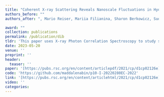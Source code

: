 ```yaml
---
title: "Coherent X-ray Scattering Reveals Nanoscale Fluctuations in Hydrated Proteins"
authors_before: ""
authors_after: ", Mario Reiser, Mariia Filianina, Sharon Berkowicz, Sudipta Das, Sonja Timmermann, Wojciech Roseker, Robert Bauer, Jonatan Öström, Aigerim Karina, Katrin Amann-Winkel, Marjorie Ladd-Parada, Fabian Westermeier, Michael Sprung, Johannes Möller, Felix Lehmkühler, Christian Gutt, Fivos Perakis"

award: ""
collection: publications
permalink: /publication/dib
tldr: 'This paper uses X-ray Photon Correlation Spectroscopy to study stress–relaxation in hydrated lysozyme proteins at deeply supercooled temperatures, revealing a transition from a jammed to an viscoelastic regime linked to enhanced fluctuations and hydration water dynamics.'
date: 2023-05-20
venue: ''
preprint: ''
header: 
  teaser: ''
paper: '[https://pubs.rsc.org/en/content/articlepdf/2021/cp/d1cp02126e](https://pubs.acs.org/doi/epdf/10.1021/acs.jpcb.3c02492?ref=article_openPDF)'
code: 'https://github.com/maddalenabin/p10-I-20220280EC-2022' 
link: '[https://pubs.rsc.org/en/content/articlehtml/2021/cp/d1cp02126e](https://pubs.acs.org/doi/10.1021/acs.jpcb.3c02492)'
video: ''
categories:
---
```

